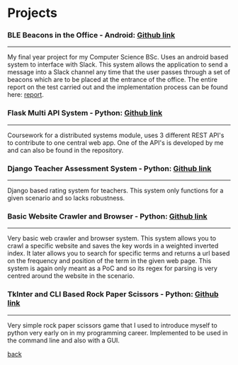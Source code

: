 
# Projects


### BLE Beacons in the Office - Android:  [Github link](https://github.com/danielperez660/IndividualProject)
* * *
My final year project for my Computer Science BSc. Uses an android based system to interface with Slack. This system allows the application to send a message into a Slack channel any time that the user passes through a set of beacons which are to be placed at the entrance of the office. The entire report on the test carried out and the implementation process can be found here: [report](https://1drv.ms/b/s!Ag57HCdArCWDhW6kbyK3UGNJR8O1?e=kfu9jM).
<br>

### Flask Multi API System - Python:  [Github link](https://github.com/danielperez660/rest_python_flask)
* * *
Coursework for a distributed systems module, uses 3 different REST API's to contribute to one central web app. One of the API's is developed by me and can also be found in the repository. 
<br>

### Django Teacher Assessment System - Python:  [Github link](https://github.com/danielperez660/Django_API)
* * *
Django based rating system for teachers. This system only functions for a given scenario and so lacks robustness. 
<br>

### Basic Website Crawler and Browser - Python:  [Github link](https://github.com/danielperez660/Crawler-and-search-engine)
* * *
Very basic web crawler and browser system. This system allows you to crawl a specific website and saves the key words in a weighted inverted index. It later allows you to search for specific terms and returns a url based on the frequency and position of the term in the given web page. This system is again only meant as a PoC and so its regex for parsing is very centred around the website in the scenario.
<br>

### TkInter and CLI Based Rock Paper Scissors - Python:  [Github link](https://github.com/danielperez660/Rock_Paper_Scissors)
* * *
Very simple rock paper scissors game that I used to introduce myself to python very early on in my programming career.
Implemented to be used in the command line and also with a GUI. 
<br>

[back](./)
